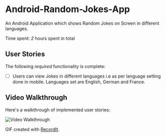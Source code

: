 # Android-Random-Jokes-App
An Android Application which shows Random Jokes on Screen in different languages.

Time spent: *2* hours spent in total

## User Stories

The following *required* functionality is complete:

* [ ] Users can view Jokes in different languages i.e as per language setting done in mobile. Languages set are English, German and France.

## Video Walkthrough 

Here's a walkthrough of implemented user stories:

<img src='http://g.recordit.co/CEgm7q51T9.gif' title='Video Walkthrough' width='' alt='Video Walkthrough' />

GIF created with [RecordIt](http://www.recordit.co).


